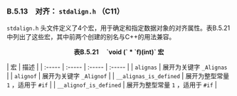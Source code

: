 ### B.5.13　对齐： `stdalign.h` （C11）

`stdalign.h` 头文件定义了4个宏，用于确定和指定数据对象的对齐属性。表B.5.21中列出了这些宏，其中前两个创建的别名与C++的用法兼容。

<center class="my_markdown"><b class="my_markdown">表B.5.21　 `void (` * `f)(int)` 宏</b></center>

| 宏 | 描述 |
| :-----  | :-----  | :-----  | :-----  |
| `alignas` | 展开为关键字 `_Alignas` |
| `alignof` | 展开为关键字 `_Alignof` |
| `__alignas_is_defined` | 展开为整型常量 `1` ，适用于 `#if` |
| `__alignof_is_defined` | 展开为整型常量 `1` ，适用于 `#if` |

